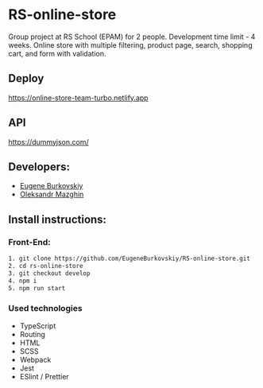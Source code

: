 # RS-online-store

Group project at RS School (EPAM) for 2 people. Development time limit - 4 weeks. Online store with multiple filtering, product page, search, shopping cart, and form with validation.

## Deploy

https://online-store-team-turbo.netlify.app

## API

https://dummyjson.com/

## Developers:

- [Eugene Burkovskiy](https://github.com/eugeneburkovskiy)
- [Oleksandr Mazghin](https://github.com/ordinaraviro)

## Install instructions:

### Front-End:

```bash
1. git clone https://github.com/EugeneBurkovskiy/RS-online-store.git
2. cd rs-online-store
3. git checkout develop
4. npm i
5. npm run start
```

### Used technologies

- TypeScript
- Routing
- HTML
- SCSS
- Webpack
- Jest
- ESlint / Prettier
